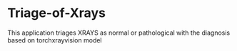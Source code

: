 # Triage-of-Xrays
This application triages XRAYS as normal or pathological with the diagnosis based on torchxrayvision model
